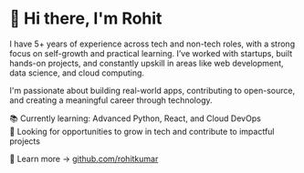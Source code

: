 # 👋 Hi there, I'm Rohit 

I have 5+ years of experience across tech and non-tech roles, with a strong focus on self-growth and practical learning. I’ve worked with startups, built hands-on projects, and constantly upskill in areas like web development, data science, and cloud computing.

I'm passionate about building real-world apps, contributing to open-source, and creating a meaningful career through technology.

📚 Currently learning: Advanced Python, React, and Cloud DevOps  
💼 Looking for opportunities to grow in tech and contribute to impactful projects

🔗 Learn more → [github.com/rohitkumar](https://github.com/m-rohit)

